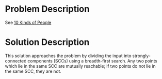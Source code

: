 # Problem Description
See [10 Kinds of People](https://open.kattis.com/problems/10kindsofpeople)

# Solution Description
This solution approaches the problem by dividing the input into strongly-connected components (SCCs) using a breadth-first search. Any two points which lie in the same SCC are mutually reachable; if two points do not lie in the same SCC, they are not.
